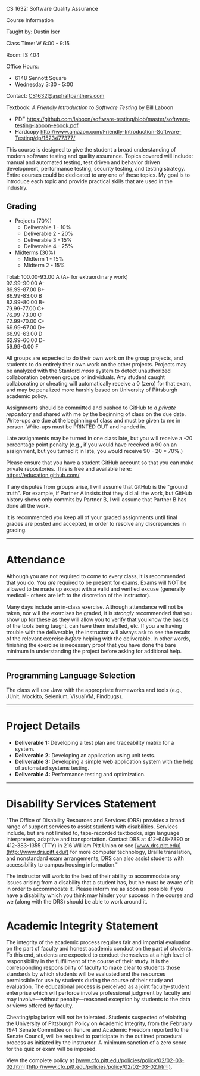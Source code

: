 CS 1632: Software Quality Assurance

Course Information

Taught by: Dustin Iser

Class Time: W 6:00 - 9:15

Room: IS 404

Office Hours: 

- 6148 Sennott Square
- Wednesday 3:30 - 5:00

Contact: CS1632@asphaltpanthers.com

Textbook: _A Friendly Introduction to Software Testing_ by Bill Laboon
* PDF https://github.com/laboon/software-testing/blob/master/software-testing-laboon-ebook.pdf
* Hardcopy http://www.amazon.com/Friendly-Introduction-Software-Testing/dp/1523477377/

This course is designed to give the student a broad understanding of modern software testing and quality assurance. Topics covered will include: manual and automated testing, test driven and behavior driven development, performance testing, security testing, and testing strategy. Entire courses could be dedicated to any one of these topics. My goal is to introduce each topic and provide practical skills that are used in the industry.

## Grading

- Projects (70%)
  - Deliverable 1 - 10%
  - Deliverable 2 - 20%
  - Deliverable 3 - 15%
  - Deliverable 4 - 25%
- Midterms (30%)
  - Midterm 1 - 15%
  - Midterm 2 - 15%

Total:
100.00-93.00 A (A+ for extraordinary work)  
92.99-90.00	 A-  
89.99-87.00	 B+  
86.99-83.00	 B  
82.99-80.00	 B-  
79.99-77.00	 C+  
76.99-73.00	 C  
72.99-70.00	 C-  
69.99-67.00	 D+  
66.99-63.00	 D  
62.99-60.00	 D-  
59.99-0.00	   F 

All groups are expected to do their own work on the group projects, and students to do entirely their own work on the other projects. Projects may be analyzed with the Stanford *moss* system to detect unauthorized collaboration between groups or individuals. Any student caught collaborating or cheating will automatically receive a 0 (zero) for that exam, and may be penalized more harshly based on University of Pittsburgh academic policy.

Assignments should be committed and pushed to GitHub to *a private repository* and shared with me by the beginning of class on the due date. Write-ups are due at the beginning of class and must be given to me in person. Write-ups must be PRINTED OUT and handed in.

Late assignments may be turned in one class late, but you will receive a -20 percentage point penalty (e.g., if you would have received a 90 on an assignment, but you turned it in late, you would receive 90 - 20 = 70%.)

Please ensure that you have a student GitHub account so that you can make private repositories. This is free and available here: <https://education.github.com/>

If any disputes from groups arise, I will assume that GitHub is the "ground truth". For example, if Partner A insists that they did all the work, but GitHub history shows only commits by Partner B, I will assume that Partner B has done all the work.

It is recommended you keep all of your graded assignments until final grades are posted and accepted, in order to resolve any discrepancies in grading.

****

# Attendance

Although you are not required to come to every class, it is recommended that you do. You *are* required to be present for exams. Exams will NOT be allowed to be made up except with a valid and verified excuse (generally medical - others are left to the discretion of the instructor).

Many days include an in-class exercise. Although attendance will not be taken, nor will the exercises be graded, it is *strongly* recommended that you show up for these as they will allow you to verify that you know the basics of the tools being taught, can have them installed, etc. If you are having trouble with the deliverable, the instructor will always ask to see the results of the relevant exercise *before* helping with the deliverable. In other words, finishing the exercise is necessary proof that you have done the bare minimum in understanding the project before asking for additional help.

****

## Programming Language Selection

The class will use Java with the appropriate frameworks and tools (e.g., JUnit, Mockito, Selenium, VisualVM, Findbugs).

****

# Project Details

- **Deliverable 1:** Developing a test plan and traceability matrix for a system.
- **Deliverable 2:** Developing an application using unit tests.
- **Deliverable 3:** Developing a simple web application system with the help of automated systems testing.
- **Deliverable 4:** Performance testing and optimization.

------

# Disability Services Statement

"The Office of Disability Resources and Services (DRS) provides a broad range of support services to assist students with disabilities. Services include, but are not limited to, tape-recorded textbooks, sign language interpreters, adaptive and transportation. Contact DRS at 412-648-7890 or 412-383-1355 (TTY) in 216 William Pitt Union or see [www.drs.pitt.edu](http://www.drs.pitt.edu/) for more computer technology, Braille translation, and nonstandard exam arrangements, DRS can also assist students with accessibility to campus housing information."

The instructor will work to the best of their ability to accommodate any issues arising from a disability that a student has, but he must be aware of it in order to accommodate it. Please inform me as soon as possible if you have a disability which you think may hinder your success in the course and we (along with the DRS) should be able to work around it.



# Academic Integrity Statement

The integrity of the academic process requires fair and impartial evaluation on the part of faculty and honest academic conduct on the part of students. To this end, students are expected to conduct themselves at a high level of responsibility in the fulfillment of the course of their study. It is the corresponding responsibility of faculty to make clear to students those standards by which students will be evaluated and the resources permissible for use by students during the course of their study and evaluation. The educational process is perceived as a joint faculty-student enterprise which will perforce involve professional judgment by faculty and may involve—without penalty—reasoned exception by students to the data or views offered by faculty.

Cheating/plagiarism will *not* be tolerated. Students suspected of violating the University of Pittsburgh Policy on Academic Integrity, from the February 1974 Senate Committee on Tenure and Academic Freedom reported to the Senate Council, will be required to participate in the outlined procedural process as initiated by the instructor. A minimum sanction of a zero score for the quiz or exam will be imposed.

View the complete policy at [www.cfo.pitt.edu/policies/policy/02/02-03-02.html](http://www.cfo.pitt.edu/policies/policy/02/02-03-02.html).